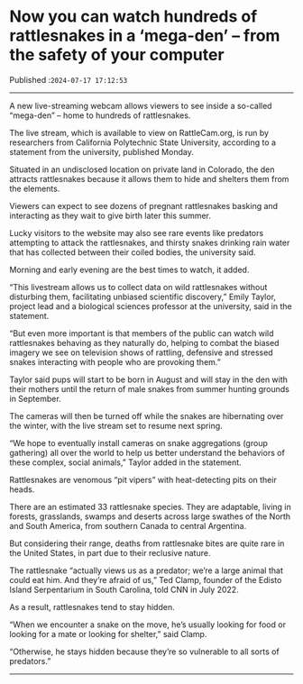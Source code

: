 # Now you can watch hundreds of rattlesnakes in a ‘mega-den’ – from the safety of your computer

Published :`2024-07-17 17:12:53`

---

A new live-streaming webcam allows viewers to see inside a so-called “mega-den” – home to hundreds of rattlesnakes.

The live stream, which is available to view on RattleCam.org, is run by researchers from California Polytechnic State University, according to a statement from the university, published Monday.

Situated in an undisclosed location on private land in Colorado, the den attracts rattlesnakes because it allows them to hide and shelters them from the elements.

Viewers can expect to see dozens of pregnant rattlesnakes basking and interacting as they wait to give birth later this summer.

Lucky visitors to the website may also see rare events like predators attempting to attack the rattlesnakes, and thirsty snakes drinking rain water that has collected between their coiled bodies, the university said.

Morning and early evening are the best times to watch, it added.

“This livestream allows us to collect data on wild rattlesnakes without disturbing them, facilitating unbiased scientific discovery,” Emily Taylor, project lead and a biological sciences professor at the university, said in the statement.

“But even more important is that members of the public can watch wild rattlesnakes behaving as they naturally do, helping to combat the biased imagery we see on television shows of rattling, defensive and stressed snakes interacting with people who are provoking them.”

Taylor said pups will start to be born in August and will stay in the den with their mothers until the return of male snakes from summer hunting grounds in September.

The cameras will then be turned off while the snakes are hibernating over the winter, with the live stream set to resume next spring.

“We hope to eventually install cameras on snake aggregations (group gathering) all over the world to help us better understand the behaviors of these complex, social animals,” Taylor added in the statement.

Rattlesnakes are venomous “pit vipers” with heat-detecting pits on their heads.

There are an estimated 33 rattlesnake species. They are adaptable, living in forests, grasslands, swamps and deserts across large swathes of the North and South America, from southern Canada to central Argentina.

But considering their range, deaths from rattlesnake bites are quite rare in the United States, in part due to their reclusive nature.

The rattlesnake “actually views us as a predator; we’re a large animal that could eat him. And they’re afraid of us,” Ted Clamp, founder of the Edisto Island Serpentarium in South Carolina, told CNN in July 2022.

As a result, rattlesnakes tend to stay hidden.

“When we encounter a snake on the move, he’s usually looking for food or looking for a mate or looking for shelter,” said Clamp.

“Otherwise, he stays hidden because they’re so vulnerable to all sorts of predators.”

---

